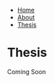 <ul>
  <li><a class="active" href="#home">Home</a></li>
  <li><a href="about.html">About</a></li>
  <li><a href="thesis.html">Thesis</a></li>
</ul>
<h1> Thesis </h1>
<body>
  Coming Soon
</body>
